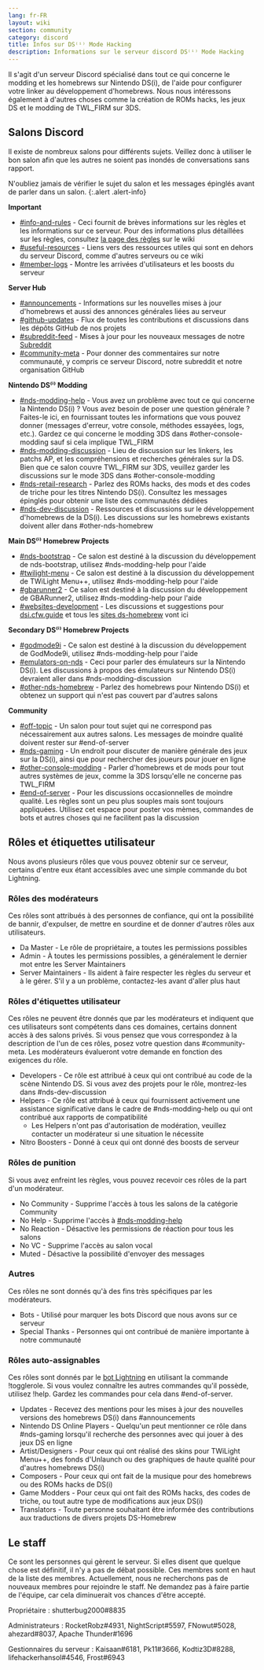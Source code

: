 ```yaml
---
lang: fr-FR
layout: wiki
section: community
category: discord
title: Infos sur DS⁽ⁱ⁾ Mode Hacking
description: Informations sur le serveur discord DS⁽ⁱ⁾ Mode Hacking
---
```


Il s'agit d'un serveur Discord spécialisé dans tout ce qui concerne le modding et les homebrews sur Nintendo DS(i), de l'aide pour configurer votre linker au développement d'homebrews. Nous nous intéressons également à d'autres choses comme la création de ROMs hacks, les jeux DS et le modding de TWL_FIRM sur 3DS.

## Salons Discord
Il existe de nombreux salons pour différents sujets. Veillez donc à utiliser le bon salon afin que les autres ne soient pas inondés de conversations sans rapport.

N'oubliez jamais de vérifier le sujet du salon et les messages épinglés avant de parler dans un salon.
{:.alert .alert-info}

**Important**
- [#info-and-rules][info-and-rules] - Ceci fournit de brèves informations sur les règles et les informations sur ce serveur. Pour des informations plus détaillées sur les règles, consultez [la page des règles](https://wiki.ds-homebrew.com/community/discord-rules) sur le wiki
- [#useful-resources][useful-resources] - Liens vers des ressources utiles qui sont en dehors du serveur Discord, comme d'autres serveurs ou ce wiki
- [#member-logs][member-logs] - Montre les arrivées d'utilisateurs et les boosts du serveur

**Server Hub**
- [#announcements][announcements] - Informations sur les nouvelles mises à jour d'homebrews et aussi des annonces générales liées au serveur
- [#github-updates][github-updates] - Flux de toutes les contributions et discussions dans les dépôts GitHub de nos projets
- [#subreddit-feed][subreddit-feed] - Mises à jour pour les nouveaux messages de notre [Subreddit](https://reddit.com/r/NDSBrew)
- [#community-meta][community-meta] - Pour donner des commentaires sur notre communauté, y compris ce serveur Discord, notre subreddit et notre organisation GitHub

**Nintendo DS⁽ⁱ⁾ Modding**
- [#nds-modding-help][nds-modding-help] - Vous avez un problème avec tout ce qui concerne la Nintendo DS(i) ? Vous avez besoin de poser une question générale ? Faites-le ici, en fournissant toutes les informations que vous pouvez donner (messages d'erreur, votre console, méthodes essayées, logs, etc.). Gardez ce qui concerne le modding 3DS dans #other-console-modding sauf si cela implique TWL_FIRM
- [#nds-modding-discussion][nds-modding-discussion] - Lieu de discussion sur les linkers, les patchs AP, et les compréhensions et recherches générales sur la DS. Bien que ce salon couvre TWL_FIRM sur 3DS, veuillez garder les discussions sur le mode 3DS dans #other-console-modding
- [#nds-retail-research][nds-retail-research] - Parlez des ROMs hacks, des mods et des codes de triche pour les titres Nintendo DS(i). Consultez les messages épinglés pour obtenir une liste des communautés dédiées
- [#nds-dev-discussion][nds-dev-discussion] - Ressources et discussions sur le développement d'homebrews de la DS(i). Les discussions sur les homebrews existants doivent aller dans #other-nds-homebrew

**Main DS⁽ⁱ⁾ Homebrew Projects**
- [#nds-bootstrap][nds-bootstrap] - Ce salon est destiné à la discussion du développement de nds-bootstrap, utilisez #nds-modding-help pour l'aide
- [#twilight-menu][twilight-menu] - Ce salon est destiné à la discussion du développement de TWiLight Menu++, utilisez #nds-modding-help pour l'aide
- [#gbarunner2][gbarunner2] - Ce salon est destiné à la discussion du développement de GBARunner2, utilisez #nds-modding-help pour l'aide
- [#websites-development][websites-development] - Les discussions et suggestions pour [dsi.cfw.guide](https://dsi.cfw.guide/) et tous les [sites ds-homebrew](https://ds-homebrew.com/) vont ici

**Secondary DS⁽ⁱ⁾ Homebrew Projects**
- [#godmode9i][godmode9i] - Ce salon est destiné à la discussion du développement de GodMode9i, utilisez #nds-modding-help pour l'aide
- [#emulators-on-nds][emulators-on-nds] - Ceci pour parler des émulateurs sur la Nintendo DS(i). Les discussions à propos des émulateurs sur Nintendo DS(i) devraient aller dans #nds-modding-discussion
- [#other-nds-homebrew][other-nds-homebrew] - Parlez des homebrews pour Nintendo DS(i) et obtenez un support qui n'est pas couvert par d'autres salons

**Community**
- [#off-topic][off-topic] - Un salon pour tout sujet qui ne correspond pas nécessairement aux autres salons. Les messages de moindre qualité doivent rester sur #end-of-server
- [#nds-gaming][nds-gaming] - Un endroit pour discuter de manière générale des jeux sur la DS(i), ainsi que pour rechercher des joueurs pour jouer en ligne
- [#other-console-modding][other-console-modding] - Parler d'homebrews et de mods pour tout autres systèmes de jeux, comme la 3DS lorsqu'elle ne concerne pas TWL_FIRM
- [#end-of-server][end-of-server] - Pour les discussions occasionnelles de moindre qualité. Les règles sont un peu plus souples mais sont toujours appliquées. Utilisez cet espace pour poster vos mèmes, commandes de bots et autres choses qui ne facilitent pas la discussion

## Rôles et étiquettes utilisateur
Nous avons plusieurs rôles que vous pouvez obtenir sur ce serveur, certains d'entre eux étant accessibles avec une simple commande du bot Lightning.

### Rôles des modérateurs
Ces rôles sont attribués à des personnes de confiance, qui ont la possibilité de bannir, d'expulser, de mettre en sourdine et de donner d'autres rôles aux utilisateurs.

- Da Master - Le rôle de propriétaire, a toutes les permissions possibles
- Admin - À toutes les permissions possibles, a généralement le dernier mot entre les Server Maintainers
- Server Maintainers - Ils aident à faire respecter les règles du serveur et à le gérer. S'il y a un problème, contactez-les avant d'aller plus haut

### Rôles d'étiquettes utilisateur
Ces rôles ne peuvent être donnés que par les modérateurs et indiquent que ces utilisateurs sont compétents dans ces domaines, certains donnent accès à des salons privés. Si vous pensez que vous correspondez à la description de l'un de ces rôles, posez votre question dans #community-meta. Les modérateurs évalueront votre demande en fonction des exigences du rôle.

- Developers - Ce rôle est attribué à ceux qui ont contribué au code de la scène Nintendo DS. Si vous avez des projets pour le rôle, montrez-les dans #nds-dev-discussion
- Helpers - Ce rôle est attribué à ceux qui fournissent activement une assistance significative dans le cadre de #nds-modding-help ou qui ont contribué aux rapports de compatibilité
   - Les Helpers n'ont pas d'autorisation de modération, veuillez contacter un modérateur si une situation le nécessite
- Nitro Boosters - Donné à ceux qui ont donné des boosts de serveur

### Rôles de punition
Si vous avez enfreint les règles, vous pouvez recevoir ces rôles de la part d'un modérateur.

- No Community - Supprime l'accès à tous les salons de la catégorie Community
- No Help - Supprime l'accès à [#nds-modding-help][nds-modding-help]
- No Reaction - Désactive les permissions de réaction pour tous les salons
- No VC - Supprime l'accès au salon vocal
- Muted - Désactive la possibilité d'envoyer des messages

### Autres
Ces rôles ne sont donnés qu'à des fins très spécifiques par les modérateurs.

- Bots - Utilisé pour marquer les bots Discord que nous avons sur ce serveur
- Special Thanks - Personnes qui ont contribué de manière importante à notre communauté

### Rôles auto-assignables
Ces rôles sont donnés par le [bot Lightning](https://lightning-bot.gitlab.io/) en utilisant la commande !togglerole. Si vous voulez connaître les autres commandes qu'il possède, utilisez !help. Gardez les commandes pour cela dans #end-of-server.

- Updates - Recevez des mentions pour les mises à jour des nouvelles versions des homebrews DS(i) dans #announcements
- Nintendo DS Online Players - Quelqu'un peut mentionner ce rôle dans #nds-gaming lorsqu'il recherche des personnes avec qui jouer à des jeux DS en ligne
- Artist/Designers - Pour ceux qui ont réalisé des skins pour TWiLight Menu++, des fonds d'Unlaunch ou des graphiques de haute qualité pour d'autres homebrews DS(i)
- Composers - Pour ceux qui ont fait de la musique pour des homebrews ou des ROMs hacks de DS(i)
- Game Modders - Pour ceux qui ont fait des ROMs hacks, des codes de triche, ou tout autre type de modifications aux jeux DS(i)
- Translators - Toute personne souhaitant être informée des contributions aux traductions de divers projets DS-Homebrew

## Le staff
Ce sont les personnes qui gèrent le serveur. Si elles disent que quelque chose est définitif, il n'y a pas de débat possible. Ces membres sont en haut de la liste des membres. Actuellement, nous ne recherchons pas de nouveaux membres pour rejoindre le staff. Ne demandez pas à faire partie de l'équipe, car cela diminuerait vos chances d'être accepté.

Propriétaire : shutterbug2000#8835

Administrateurs : RocketRobz#4931, NightScript#5597, FNowut#5028, ahezard#8037, Apache Thunder#1696

Gestionnaires du serveur : Kaisaan#6181, Pk11#3666, Kodtiz3D#8288, lifehackerhansol#4546, Frost#6943

<!-- Discord channel links -->
[info-and-rules]: https://discord.com/channels/283769550611152897/626620520330428436
[useful-resources]: https://discord.com/channels/283769550611152897/638041441079263283
[member-logs]: https://discord.com/channels/283769550611152897/677714673663082529

[announcements]: https://discord.com/channels/283769550611152897/283771381735489537
[github-updates]: https://discord.com/channels/283769550611152897/450065134191116290
[subreddit-feed]: https://discord.com/channels/283769550611152897/869830055377928243
[community-meta]: https://discord.com/channels/283769550611152897/715651368391671919

[nds-modding-help]: https://discord.com/channels/283769550611152897/332961165829210117
[nds-modding-discussion]: https://discord.com/channels/283769550611152897/547986366357700620
[nds-retail-research]: https://discord.com/channels/283769550611152897/356988919738400768
[nds-dev-discussion]: https://discord.com/channels/283769550611152897/835273459339624499

[nds-bootstrap]: https://discord.com/channels/283769550611152897/283769550611152897
[twilight-menu]: https://discord.com/channels/283769550611152897/489307733074640926
[gbarunner2]: https://discord.com/channels/283769550611152897/620310871800807466
[websites-development]: https://discord.com/channels/283769550611152897/744649302567157800

[godmode9i]: https://discord.com/channels/283769550611152897/497960894660083732
[emulators-on-nds]: https://discord.com/channels/283769550611152897/702400281966673951
[other-nds-homebrew]: https://discord.com/channels/283769550611152897/536968881500061712

[off-topic]: https://discord.com/channels/283769550611152897/286686210225864725
[nds-gaming]: https://discord.com/channels/283769550611152897/668680785154408448
[other-console-modding]: https://discord.com/channels/283769550611152897/653706029736919051
[end-of-server]: https://discord.com/channels/283769550611152897/283770736215195648
